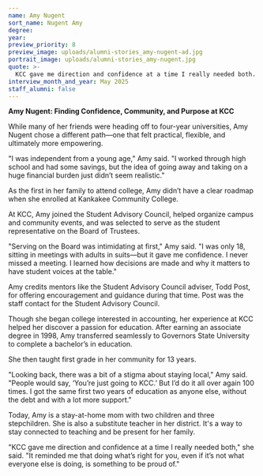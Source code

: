 ```yaml
---
name: Amy Nugent
sort_name: Nugent Amy
degree:
year:
preview_priority: 8
preview_image: uploads/alumni-stories_amy-nugent-ad.jpg
portrait_image: uploads/alumni-stories_amy-nugent.jpg
quote: >-
  KCC gave me direction and confidence at a time I really needed both.
interview_month_and_year: May 2025
staff_alumni: false
---
```

**Amy Nugent: Finding Confidence, Community, and Purpose at KCC**

While many of her friends were heading off to four-year universities, Amy Nugent chose a different path—one that felt practical, flexible, and ultimately more empowering.

"I was independent from a young age," Amy said. "I worked through high school and had some savings, but the idea of going away and taking on a huge financial burden just didn’t seem realistic."

As the first in her family to attend college, Amy didn’t have a clear roadmap when she enrolled at Kankakee Community College.

At KCC, Amy joined the Student Advisory Council, helped organize campus and community events, and was selected to serve as the student representative on the Board of Trustees.

"Serving on the Board was intimidating at first," Amy said. "I was only 18, sitting in meetings with adults in suits—but it gave me confidence. I never missed a meeting. I learned how decisions are made and why it matters to have student voices at the table."

Amy credits mentors like the Student Advisory Council adviser, Todd Post, for offering encouragement and guidance during that time. Post was the staff contact for the Student Advisory Council.

Though she began college interested in accounting, her experience at KCC helped her discover a passion for education. After earning an associate degree in 1998, Amy transferred seamlessly to Governors State University to complete a bachelor’s in education.

She then taught first grade in her community for 13 years.

"Looking back, there was a bit of a stigma about staying local," Amy said. "People would say, ‘You’re just going to KCC.’ But I’d do it all over again 100 times. I got the same first two years of education as anyone else, without the debt and with a lot more support."

Today, Amy is a stay-at-home mom with two children and three stepchildren. She is also a  substitute teacher in her district. It's a way to stay connected to teaching and be present for her family.

"KCC gave me direction and confidence at a time I really needed both," she said. "It reminded me that doing what’s right for you, even if it’s not what everyone else is doing, is something to be proud of."
